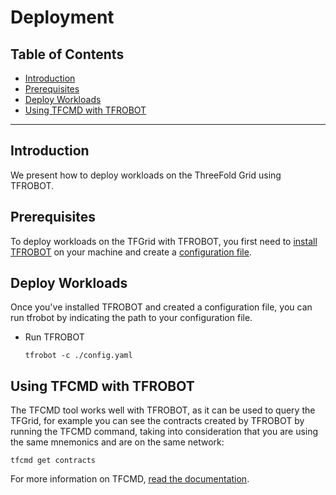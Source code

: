 

<h1> Deployment </h1>

<h2>Table of Contents</h2>

- [Introduction](#introduction)
- [Prerequisites](#prerequisites)
- [Deploy Workloads](#deploy-workloads)
- [Using TFCMD with TFROBOT](#using-tfcmd-with-tfrobot)

***

## Introduction

We present how to deploy workloads on the ThreeFold Grid using TFROBOT.

## Prerequisites

To deploy workloads on the TFGrid with TFROBOT, you first need to [install TFROBOT](./tfrobot_installation.md) on your machine and create a [configuration file](./tfrobot_config.md).

## Deploy Workloads

Once you've installed TFROBOT and created a configuration file, you can run tfrobot by indicating the path to your configuration file.

- Run TFROBOT
  ```
  tfrobot -c ./config.yaml
  ```

## Using TFCMD with TFROBOT

The TFCMD tool works well with TFROBOT, as it can be used to query the TFGrid, for example you can see the contracts created by TFROBOT by running the TFCMD command, taking into consideration that you are using the same mnemonics and are on the same network:

```
tfcmd get contracts
```

For more information on TFCMD, [read the documentation](../tfcmd/tfcmd.md).